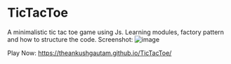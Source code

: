 # TicTacToe
A minimalistic tic tac toe game using Js. Learning modules, factory pattern and how to structure the code.
Screenshot:
![image](https://github.com/user-attachments/assets/4cc042ed-7333-42cb-bbe7-524f1a579b0a)

Play Now: https://theankushgautam.github.io/TicTacToe/
